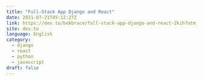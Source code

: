 ```yaml
---
title: "Full-Stack App Django and React"
date: 2021-07-21T05:12:27Z
link: https://dev.to/bekbrace/full-stack-app-django-and-react-2kih?utm_medium=RSS&utm_source=news.12bit.vn
site: dev.to
language: English
category:
  - django
  - react
  - python
  - javascript
draft: false
---
```

